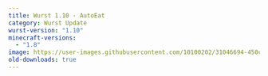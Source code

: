 ```yaml
---
title: Wurst 1.10 - AutoEat
category: Wurst Update
wurst-version: "1.10"
minecraft-versions:
  - "1.8"
image: https://user-images.githubusercontent.com/10100202/31046694-450caa7c-a5fd-11e7-9c74-92b5d9f9622b.jpg
old-downloads: true
---
```


